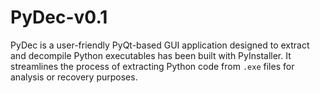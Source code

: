 # PyDec-v0.1
PyDec is a user-friendly PyQt-based GUI application designed to extract and decompile Python executables has been built with PyInstaller. It streamlines the process of extracting Python code from `.exe` files for analysis or recovery purposes.
